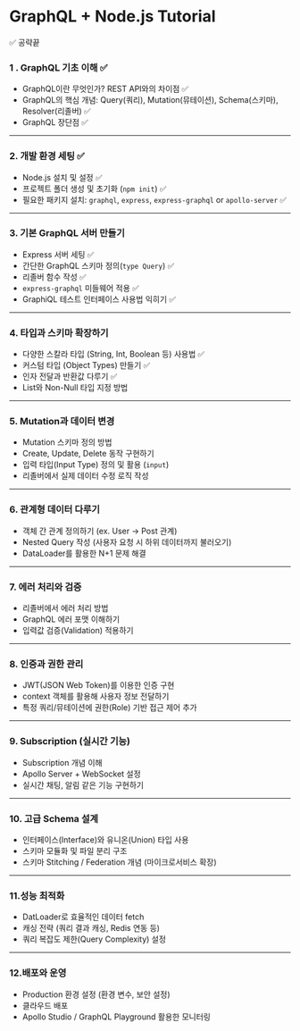 # GraphQL + Node.js Tutorial

✅ 공략끝

### 1 . GraphQL 기초 이해 ✅

- GraphQL이란 무엇인가? REST API와의 차이점 ✅
- GraphQL의 핵심 개념: Query(쿼리), Mutation(뮤테이션), Schema(스키마), Resolver(리졸버) ✅
- GraphQL 장단점 ✅

---

### 2. 개발 환경 세팅 ✅

- Node.js 설치 및 설정 ✅
- 프로젝트 폴더 생성 및 초기화 (`npm init`) ✅
- 필요한 패키지 설치: `graphql`, `express`, `express-graphql` or `apollo-server` ✅

---

### 3. 기본 GraphQL 서버 만들기

- Express 서버 세팅 ✅
- 간단한 GraphQL 스키마 정의(`type Query`) ✅
- 리졸버 함수 작성 ✅
- `express-graphql` 미들웨어 적용 ✅
- GraphiQL 테스트 인터페이스 사용법 익히기 ✅

---

### 4. 타입과 스키마 확장하기

- 다양한 스칼라 타입 (String, Int, Boolean 등) 사용법 ✅
- 커스텀 타입 (Object Types) 만들기 ✅
- 인자 전달과 반환값 다루기 ✅
- List와 Non-Null 타입 지정 방법

---

### 5. Mutation과 데이터 변경

- Mutation 스키마 정의 방법
- Create, Update, Delete 동작 구현하기
- 입력 타입(Input Type) 정의 및 활용 (`input`)
- 리졸버에서 실제 데이터 수정 로직 작성

---

### 6. 관계형 데이터 다루기

- 객체 간 관계 정의하기 (ex. User -> Post 관계)
- Nested Query 작성 (사용자 요청 시 하위 데이터까지 불러오기)
- DataLoader를 활용한 N+1 문제 해결

---

### 7. 에러 처리와 검증

- 리졸버에서 에러 처리 방법
- GraphQL 에러 포맷 이해하기
- 입력값 검증(Validation) 적용하기

---

### 8. 인증과 권한 관리

- JWT(JSON Web Token)를 이용한 인증 구현
- context 객체를 활용해 사용자 정보 전달하기
- 특정 쿼리/뮤테이션에 권한(Role) 기반 접근 제어 추가

---

### 9. Subscription (실시간 기능)

- Subscription 개념 이해
- Apollo Server + WebSocket 설정
- 실시간 채팅, 알림 같은 기능 구현하기

---

### 10. 고급 Schema 설계

- 인터페이스(Interface)와 유니온(Union) 타입 사용
- 스키마 모듈화 및 파일 분리 구조
- 스키마 Stitching / Federation 개념 (마이크로서비스 확장)

---

### 11.성능 최적화

- DatLoader로 효율적인 데이터 fetch
- 캐싱 전략 (쿼리 결과 캐싱, Redis 연동 등)
- 쿼리 복잡도 제한(Query Complexity) 설정

---

### 12.배포와 운영

- Production 환경 설정 (환경 변수, 보안 설정)
- 클라우드 배포
- Apollo Studio / GraphQL Playground 활용한 모니터링
